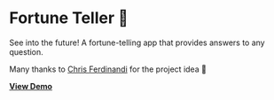 # Fortune Teller 🔮

See into the future! A fortune-telling app that provides answers to any question.

Many thanks to [Chris Ferdinandi](https://gomakethings.com/) for the project idea 💙 

[**View Demo**](https://kieranbarker.github.io/fortune-teller/)
